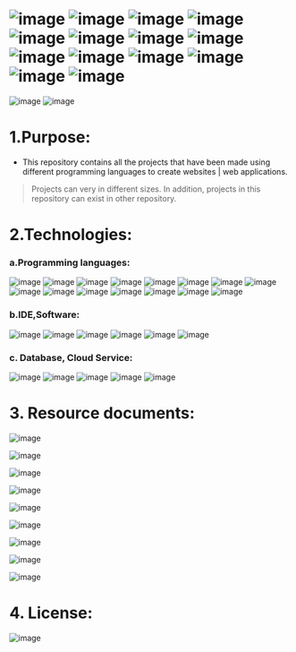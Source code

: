 #  ![image](https://img.shields.io/badge/mongoDB-black?style=for-the-badge&logo=mongodb)  ![image](https://img.shields.io/badge/JavaScript-black?style=for-the-badge&logo=javascript) ![image](https://img.shields.io/badge/ReactJS-black?style=for-the-badge&logo=react) ![image](https://img.shields.io/badge/HTML5-black?style=for-the-badge&logo=html5) ![image](https://img.shields.io/badge/jQuery-black?style=for-the-badge&logo=jquery) ![image](https://img.shields.io/badge/NodeJS-black?style=for-the-badge&logo=node.js) ![image](https://img.shields.io/badge/CSS3-black?style=for-the-badge&logo=css3) ![image](https://img.shields.io/badge/ExpressJS-black?style=for-the-badge&logo=express) ![image](https://img.shields.io/badge/JSON-black?style=for-the-badge&logo=json) ![image](https://img.shields.io/badge/SASS-white?style=for-the-badge&logo=sass) ![image](https://img.shields.io/badge/ANGULARJS-black?style=for-the-badge&logo=angularjs) ![image](https://img.shields.io/badge/Bootstrap-white?style=for-the-badge&logo=bootstrap) ![image](https://img.shields.io/badge/PHP-white?style=for-the-badge&logo=php) ![image](https://img.shields.io/badge/MYSQL-white?style=for-the-badge&logo=mysql) 



![image](https://user-images.githubusercontent.com/82598726/181832912-bebd1ab7-c047-45d4-aa13-9e09e825c1a2.png) ![image](https://user-images.githubusercontent.com/82598726/181832959-16885c66-2fdf-4e20-bfc1-15c2a43c765a.png)


# 1.Purpose:

- This repository contains all the projects that have been made using different programming languages to create websites | web applications. 

> Projects can very in different sizes. In addition, projects in this repository can exist in other repository.


# 2.Technologies:

### a.Programming languages:

 ![image](https://img.shields.io/badge/PHP-PHP-blueviolet) ![image](https://img.shields.io/badge/HTML-HTML5-orange) ![image](https://img.shields.io/badge/CSS-CSS3-blue) ![image](https://img.shields.io/badge/SASS-SASS-ff69b4) ![image](https://img.shields.io/badge/B-Bootstrap-blueviolet) ![image](https://img.shields.io/badge/W3CSS-W3CSS-green) ![image](https://img.shields.io/badge/JS-JavaScript-yellow) ![image](https://img.shields.io/badge/jQuery-jQuery-black) ![image](https://img.shields.io/badge/A-AngularJS-red) ![image](https://img.shields.io/badge/SQL-SQL-blue)  ![image](https://img.shields.io/badge/Node-NodeJS-brightgreen) ![image](https://img.shields.io/badge/React-ReactJS-blue)  ![image](https://img.shields.io/badge/express-ExpressJS-black) ![image](https://img.shields.io/badge/Redux-ReduxJS-blueviolet) ![image](https://img.shields.io/badge/JSON-{JSON}-black)

### b.IDE,Software:

![image](https://user-images.githubusercontent.com/82598726/181828247-0a180433-7628-45d0-91fc-c653225c57aa.png) ![image](https://user-images.githubusercontent.com/82598726/181828341-f2d35c6d-863e-4f1c-af84-a9ebc1e33d58.png) ![image](https://user-images.githubusercontent.com/82598726/181830045-2769b49a-2b5a-43ad-b519-5ae02d5b736a.png) ![image](https://user-images.githubusercontent.com/82598726/181828759-13c51469-e35d-44d6-af61-dfff064b7536.png)
 ![image](https://user-images.githubusercontent.com/82598726/181828437-03bf1b40-f35c-4e48-8ebd-127ef3a6f49d.png) ![image](https://user-images.githubusercontent.com/82598726/181835143-0f7aa21a-1081-4df5-954e-6e89259d21e7.png)


### c. Database, Cloud Service:

![image](https://user-images.githubusercontent.com/82598726/181828437-03bf1b40-f35c-4e48-8ebd-127ef3a6f49d.png) ![image](https://user-images.githubusercontent.com/82598726/181828759-13c51469-e35d-44d6-af61-dfff064b7536.png) ![image](https://user-images.githubusercontent.com/82598726/181830075-a40dcdfe-519c-4a5d-90cd-c3eb308f8cce.png)
 ![image](https://user-images.githubusercontent.com/82598726/181828843-3ba0f2e8-a5dc-4268-b646-5b21898e1139.png) ![image](https://user-images.githubusercontent.com/82598726/181828934-4524165b-801b-44a8-97b4-3966d2eb3c93.png)


# 3. Resource documents:

![image](https://user-images.githubusercontent.com/82598726/181833270-3611211f-e087-4427-8cf3-b0af65c59c61.png)

![image](https://user-images.githubusercontent.com/82598726/181833319-75cea011-dd1b-4c7e-8642-82ff2ce646ee.png)

![image](https://user-images.githubusercontent.com/82598726/181833374-d922db0d-f696-4d8d-a7d2-7b5ee711adab.png)

![image](https://user-images.githubusercontent.com/82598726/181833531-364427d2-9be5-4f0e-b04d-5e293702e5bf.png)

![image](https://user-images.githubusercontent.com/82598726/181833569-f9139b76-fa19-4972-abb6-3ae2a9d69f78.png)

![image](https://user-images.githubusercontent.com/82598726/181833604-617c338c-af0d-491e-82bc-4e87aaee7b5f.png)

![image](https://user-images.githubusercontent.com/82598726/181833626-035c427a-ddf7-4b7b-85fc-9fb528470bfa.png)

![image](https://user-images.githubusercontent.com/82598726/181833667-2701d804-811c-433d-b5cb-b6eeda1418a4.png)

![image](https://user-images.githubusercontent.com/82598726/181833940-dcbcd73a-9671-4f1b-92e9-6de38a18213a.png)


# 4. License:

![image](https://github.com/phuongtrieu97coder/web_project/assets/82598726/d428f8f0-90c1-41e3-8167-e8e7d22b6d86)


